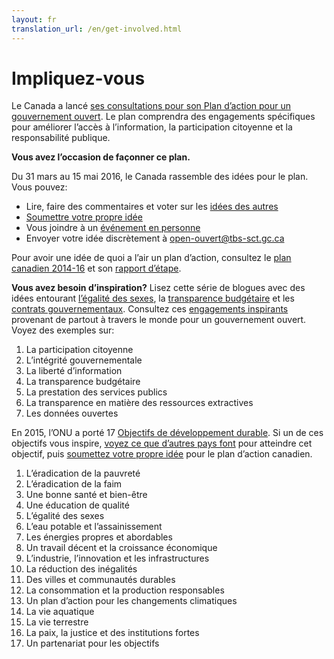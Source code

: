 ```yaml
---
layout: fr
translation_url: /en/get-involved.html
---
```

# Impliquez-vous

Le Canada a lancé [ses consultations pour son Plan d’action pour un gouvernement ouvert](http://ouvert.canada.ca/fr/consultations/elaborer-plan-daction-du-canada-gouvernement-ouvert-2016-2018). Le plan comprendra des engagements spécifiques pour améliorer l’accès à l’information, la participation citoyenne et la responsabilité publique. 

**Vous avez l’occasion de façonner ce plan.**

Du 31 mars au 15 mai 2016, le Canada rassemble des idées pour le plan. Vous pouvez: 

* Lire, faire des commentaires et voter sur les [idées des autres](http://ouvert.canada.ca/fr/consultations/aidez-a-faconner-plan-daction-du-canada-gouvernement-ouvert-2016-2018)
* [Soumettre votre propre idée](http://ouvert.canada.ca/fr/consultations/suggerer-idee-plan-daction-gouvernement-ouvert)
* Vous joindre à un [événement en personne](http://ouvert.canada.ca/fr/consultations/evenements-personne)
* Envoyer votre idée discrètement à [open-ouvert@tbs-sct.gc.ca](mailto:open-ouvert@tbs-sct.gc.ca)

Pour avoir une idée de quoi a l’air un plan d’action, consultez le [plan canadien 2014-16](http://ouvert.canada.ca/fr/contenu/plan-daction-du-canada-gouvernement-ouvert-2014-2016) et son [rapport d’étape](http://ouvert.canada.ca/fr/engagements).

**Vous avez besoin d’inspiration?** Lisez cette série de blogues avec des idées entourant [l’égalité des sexes](http://www.opengovpartnership.org/blog/laura-neuman/2016/03/08/great-ideas-ogp-action-plans-open-government-whom-committing-women), la [transparence budgétaire](http://www.opengovpartnership.org/blog/jorge-florez/2016/03/22/great-ideas-ogp-action-plans-follow-money) et les [contrats gouvernementaux](http://www.opengovpartnership.org/blog/georg-neumann/2016/03/28/great-ideas-ogp-action-plans-open-contracting). Consultez ces [engagements inspirants](http://www.opengovpartnership.org/sites/default/files/OGP-Whats-in-the-New-OGP-NAPs-report-web.pdf) provenant de partout à travers le monde pour un gouvernement ouvert. Voyez des exemples sur: 

1. La participation citoyenne
1. L’intégrité gouvernementale
1. La liberté d’information 
1. La transparence budgétaire
1. La prestation des services publics
1. La transparence en matière des ressources extractives
1. Les données ouvertes

En 2015, l’ONU a porté 17 [Objectifs de développement durable](https://fr.wikipedia.org/wiki/Objectifs_de_d%C3%A9veloppement_durable). Si un de ces objectifs vous inspire, [voyez ce que d’autres pays font](http://opengovguide.theideabureau.netdna-cdn.com/wp-content/uploads/2015/10/The-Open-Government-Guide-Special-Edition.pdf) pour atteindre cet objectif, puis [soumettez votre propre idée](http://ouvert.canada.ca/fr/consultations/suggerer-idee-plan-daction-gouvernement-ouvert) pour le plan d’action canadien. 

1. L’éradication de la pauvreté
1. L’éradication de la faim
1. Une bonne santé et bien-être
1. Une éducation de qualité
1. L’égalité des sexes
1. L’eau potable et l’assainissement
1. Les énergies propres et abordables
1. Un travail décent et la croissance économique
1. L’industrie, l’innovation et les infrastructures
1. La réduction des inégalités
1. Des villes et communautés durables
1. La consommation et la production responsables
1. Un plan d’action pour les changements climatiques
1. La vie aquatique
1. La vie terrestre
1. La paix, la justice et des institutions fortes
1. Un partenariat pour les objectifs
